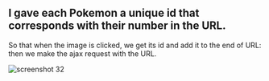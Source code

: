 ## I gave each Pokemon a unique id that corresponds with their number in the URL.

 So that when the image is clicked, we get its id and add it to the end of URL: then we make the ajax request with the URL.

![screenshot 32](https://user-images.githubusercontent.com/37717564/44825527-d5456c00-abbf-11e8-86db-7f9e5580d393.png)